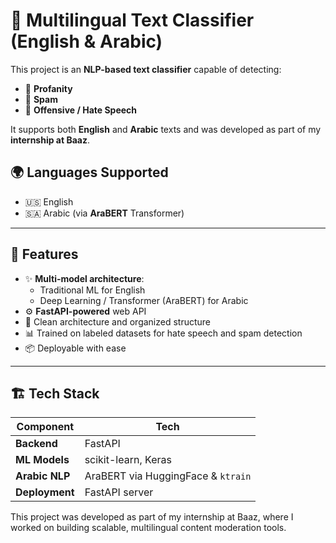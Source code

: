 # 🧠 Multilingual Text Classifier (English & Arabic)

This project is an **NLP-based text classifier** capable of detecting:

- 🚫 **Profanity**
- 📩 **Spam**
- 💢 **Offensive / Hate Speech**

It supports both **English** and **Arabic** texts and was developed as part of my **internship at Baaz**.

## 🌍 Languages Supported

- 🇺🇸 English
- 🇸🇦 Arabic (via **AraBERT** Transformer)

---

## 🚀 Features

- ✨ **Multi-model architecture**:
  - Traditional ML for English
  - Deep Learning / Transformer (AraBERT) for Arabic
- ⚙️ **FastAPI-powered** web API
- 🧪 Clean architecture and organized structure
- 📊 Trained on labeled datasets for hate speech and spam detection
- 📦 Deployable with ease

---

## 🏗️ Tech Stack

| Component         | Tech                             |
|------------------|----------------------------------|
| **Backend**       | FastAPI                          |
| **ML Models**     | scikit-learn, Keras              |
| **Arabic NLP**    | AraBERT via HuggingFace & `ktrain` |
| **Deployment**    | FastAPI server                   |



This project was developed as part of my internship at Baaz, where I worked on building scalable, multilingual content moderation tools.


